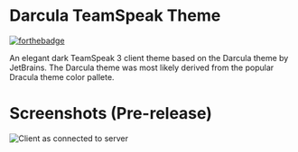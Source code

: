 # Darcula TeamSpeak Theme
[![forthebadge](http://forthebadge.com/images/badges/gluten-free.svg)](http://forthebadge.com)

An elegant dark TeamSpeak 3 client theme based on the Darcula theme by JetBrains.
The Darcula theme was most likely derived from the popular Dracula theme color pallete.

# Screenshots (Pre-release)
![Client as connected to server](https://i.imgur.com/OmVi6Ky.png "Client as connected to server")
